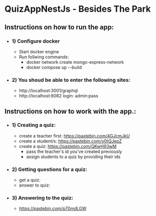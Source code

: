 # QuizAppNestJs - Besides The Park

## Instructions on how to run the app:
- ### 1) Configure docker
    - Start docker engine 
    - Run follwing commands: 
      - docker network create mongo-express-network
      - docker compose up --build
- ### 2) You shoud be able to enter the following sites:
    - http://localhost:3001/graphql
    - http://localhost:8082 login: admin:pass
## Instructions on how to work with the app.:
- ### 1) Creating a quiz:
    - create a teacher first: https://pastebin.com/4GJcmJkU
    - create a student/s: https://pastebin.com/v0tQJepZ
    - create a quiz: https://pastebin.com/QKwH93wM
        - pass the teacher's id you've created previously
        - assign students to a quiz by providing their ids
- ### 2) Getting questions for a quiz:
    - get a quiz:
    - answer to quiz:
- ### 3) Answering to the quiz:
    -  https://pastebin.com/p70mdLGW

